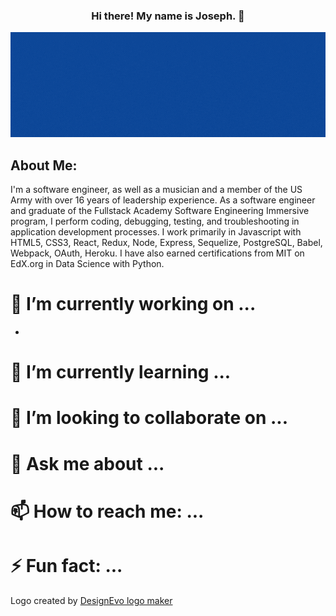 ### <p align="center">Hi there! My name is Joseph. 👋</p>
<p align="center">
  <img  src="/software engineer, fullstack developer, cool person (2).gif" alt=""/>
  </p>

## About Me:
I'm a software engineer, as well as a musician and a member of the US Army with over 16 years of leadership experience. As a software engineer and graduate of the Fullstack Academy Software Engineering Immersive program, I perform coding, debugging, testing, and troubleshooting in application development processes. I work primarily in Javascript with HTML5, CSS3, React, Redux, Node, Express, Sequelize, PostgreSQL, Babel, Webpack, OAuth, Heroku. I have also earned certifications from MIT on EdX.org in Data Science with Python.


# 🔭 I’m currently working on ...
- 
# 🌱 I’m currently learning ...
# 👯 I’m looking to collaborate on ...
# 💬 Ask me about ...
# 📫 How to reach me: ...
# ⚡ Fun fact: ...

<div>Logo created by <a href="https://www.designevo.com/" title="Free Online Logo Maker">DesignEvo logo maker</a></div>
